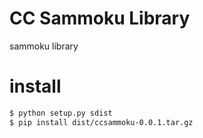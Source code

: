 # CC Sammoku Library
sammoku library

# install

```sh
$ python setup.py sdist
$ pip install dist/ccsammoku-0.0.1.tar.gz
```